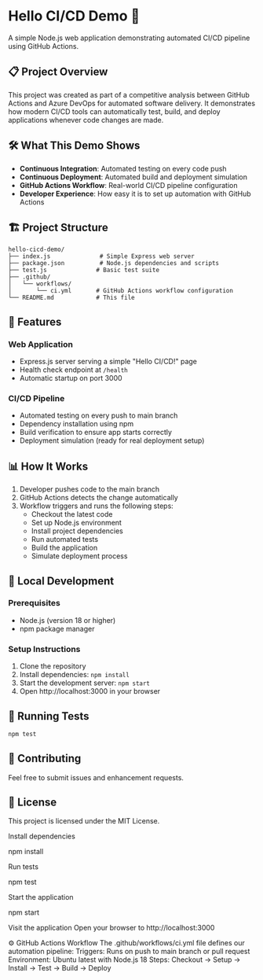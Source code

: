 # Hello CI/CD Demo 🚀

A simple Node.js web application demonstrating automated CI/CD pipeline using GitHub Actions.

## 📋 Project Overview
This project was created as part of a competitive analysis between GitHub Actions and Azure DevOps for automated software delivery. It demonstrates how modern CI/CD tools can automatically test, build, and deploy applications whenever code changes are made.

## 🛠️ What This Demo Shows
- **Continuous Integration**: Automated testing on every code push
- **Continuous Deployment**: Automated build and deployment simulation
- **GitHub Actions Workflow**: Real-world CI/CD pipeline configuration
- **Developer Experience**: How easy it is to set up automation with GitHub Actions

## 🏗️ Project Structure
```
hello-cicd-demo/
├── index.js              # Simple Express web server
├── package.json          # Node.js dependencies and scripts
├── test.js              # Basic test suite
├── .github/
│   └── workflows/
│       └── ci.yml       # GitHub Actions workflow configuration
└── README.md            # This file
```

## 🚀 Features

### Web Application
- Express.js server serving a simple "Hello CI/CD!" page
- Health check endpoint at `/health`
- Automatic startup on port 3000

### CI/CD Pipeline
- Automated testing on every push to main branch
- Dependency installation using npm
- Build verification to ensure app starts correctly
- Deployment simulation (ready for real deployment setup)

## 📊 How It Works
1. Developer pushes code to the main branch
2. GitHub Actions detects the change automatically
3. Workflow triggers and runs the following steps:
   - Checkout the latest code
   - Set up Node.js environment
   - Install project dependencies
   - Run automated tests
   - Build the application
   - Simulate deployment process

## 🔧 Local Development

### Prerequisites
- Node.js (version 18 or higher)
- npm package manager

### Setup Instructions
1. Clone the repository
2. Install dependencies: `npm install`
3. Start the development server: `npm start`
4. Open http://localhost:3000 in your browser

## 🧪 Running Tests
```bash
npm test
```

## 🤝 Contributing
Feel free to submit issues and enhancement requests.

## 📄 License
This project is licensed under the MIT License.



Install dependencies

 npm install


Run tests

 npm test


Start the application

 npm start


Visit the application Open your browser to http://localhost:3000


⚙️ GitHub Actions Workflow
The .github/workflows/ci.yml file defines our automation pipeline:
Triggers: Runs on push to main branch or pull request
Environment: Ubuntu latest with Node.js 18
Steps: Checkout → Setup → Install → Test → Build → Deploy


